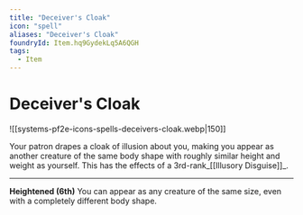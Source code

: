 ```yaml
---
title: "Deceiver's Cloak"
icon: "spell"
aliases: "Deceiver's Cloak"
foundryId: Item.hq9GydekLq5A6QGH
tags:
  - Item
---
```


# Deceiver's Cloak
![[systems-pf2e-icons-spells-deceivers-cloak.webp|150]]

Your patron drapes a cloak of illusion about you, making you appear as another creature of the same body shape with roughly similar height and weight as yourself. This has the effects of a 3rd-rank_[[Illusory Disguise]]_.

* * *

**Heightened (6th)** You can appear as any creature of the same size, even with a completely different body shape.
